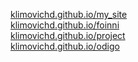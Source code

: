<a href="klimovichd.github.io/my_site">klimovichd.github.io/my_site</a><br>
<a href="klimovichd.github.io/foinni">klimovichd.github.io/foinni</a><br>
<a href="klimovichd.github.io/project">klimovichd.github.io/project</a><br>
<a href="klimovichd.github.io/odigo">klimovichd.github.io/odigo</a><br>
